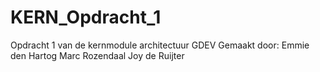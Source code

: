 # KERN_Opdracht_1
Opdracht 1 van de kernmodule architectuur GDEV
Gemaakt door:
Emmie den Hartog
Marc Rozendaal
Joy de Ruijter
